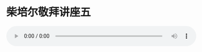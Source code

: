 # 柴培尔敬拜讲座五

<audio style="width: 100%;" preload="false" controls controlslist="nodownload"><source src="//cdn.simai.ml/audio/mp3/old/12325.mp3" type="audio/mpeg">Your browser does not support the audio element.</audio>


